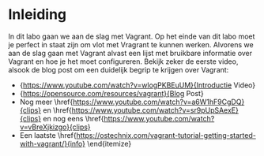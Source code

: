 # Inleiding
In dit labo gaan we aan de slag met Vagrant. Op het einde van dit labo moet je perfect in staat zijn om vlot met Vragrant te kunnen werken. Alvorens we aan de slag gaan met Vagrant alvast een lijst met bruikbare informatie over Vagrant en hoe je het moet configureren. Bekijk zeker de eerste video, alsook de blog post om een duidelijk begrip te krijgen over Vagrant:

- {https://www.youtube.com/watch?v=wlogPKBEuUM}{Introductie Video}
- {https://opensource.com/resources/vagrant}{Blog Post}
- Nog meer \href{https://www.youtube.com/watch?v=a6W1hF9CgDQ}{clips} en \href{https://www.youtube.com/watch?v=sr9pUpSAexE}{clips} en nog eens \href{https://www.youtube.com/watch?v=vBreXjkizgo}{clips}
- Een laatste \href{https://ostechnix.com/vagrant-tutorial-getting-started-with-vagrant/}{info}
\end{itemize}
